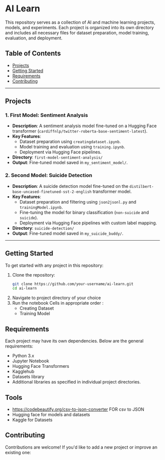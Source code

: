 # AI Learn

This repository serves as a collection of AI and machine learning projects, models, and experiments. Each project is organized into its own directory and includes all necessary files for dataset preparation, model training, evaluation, and deployment.

## Table of Contents

- [Projects](#projects)
- [Getting Started](#getting-started)
- [Requirements](#requirements)
- [Contributing](#contributing)

---

## Projects

### 1. **First Model: Sentiment Analysis**
- **Description**: A sentiment analysis model fine-tuned on a Hugging Face transformer (`cardiffnlp/twitter-roberta-base-sentiment-latest`).
- **Key Features**:
  - Dataset preparation using `creatingdataset.ipynb`.
  - Model training and evaluation using `training.ipynb`.
  - Deployment via Hugging Face pipelines.
- **Directory**: `first-model-sentiment-analysis/`
- **Output**: Fine-tuned model saved in `my_sentiment_model/`.

### 2. **Second Model: Suicide Detection**
- **Description**: A suicide detection model fine-tuned on the `distilbert-base-uncased-finetuned-sst-2-english` transformer model.
- **Key Features**:
  - Dataset preparation and filtering using `json2jsonl.py` and `trainingModel.ipynb`.
  - Fine-tuning the model for binary classification (`non-suicide` and `suicide`).
  - Deployment via Hugging Face pipelines with custom label mapping.
- **Directory**: `suicide-detection/`
- **Output**: Fine-tuned model saved in `my_suicide_buddy/`.

---

## Getting Started

To get started with any project in this repository:

1. Clone the repository:
   ```bash
   git clone https://github.com/your-username/ai-learn.git
   cd ai-learn
2. Navigate to project directory of your choice
3. Run the notebook Cells in appropriate order :
    - Creating Dataset
    - Training Model

## Requirements
Each project may have its own dependencies. Below are the general requirements:

- Python 3.x
- Jupyter Notebook
- Hugging Face Transformers
- Kagglehub 
- Datasets library
- Additional libraries as specified in individual project directories.

## Tools
- https://codebeautify.org/csv-to-json-converter FOR csv to JSON
- Hugging face for models and datasets
- Kaggle for Datasets 

## Contributing
Contributions are welcome! If you'd like to add a new project or improve an existing one:
